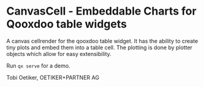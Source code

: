 # CanvasCell - Embeddable Charts for Qooxdoo table widgets

A canvas cellrender for the qooxdoo table widget. It has the ability to
create tiny plots and embed them into a table cell. The plotting is done by
plotter objects which allow for easy extensibility.

Run `qx serve` for a demo.

Tobi Oetiker, OETIKER+PARTNER AG
